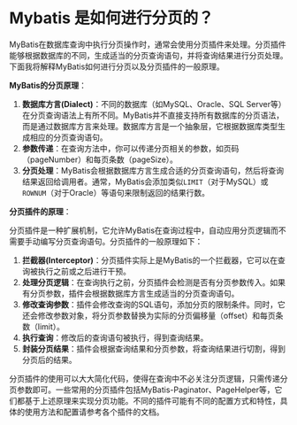 # Mybatis 是如何进行分页的？

MyBatis在数据库查询中执行分页操作时，通常会使用分页插件来处理。分页插件能够根据数据库的不同，生成适当的分页查询语句，并将查询结果进行分页处理。下面我将解释MyBatis如何进行分页以及分页插件的一般原理。

**MyBatis的分页原理**：

1.  **数据库方言(Dialect)**：不同的数据库（如MySQL、Oracle、SQL Server等）在分页查询语法上有所不同。MyBatis并不直接支持所有数据库的分页语法，而是通过数据库方言来处理。数据库方言是一个抽象层，它根据数据库类型生成相应的分页查询语句。 
2.  **参数传递**：在查询方法中，你可以传递分页相关的参数，如页码（pageNumber）和每页条数（pageSize）。 
3.  **分页处理**：MyBatis会根据数据库方言生成合适的分页查询语句，然后将查询结果返回给调用者。通常，MyBatis会添加类似`LIMIT`（对于MySQL）或`ROWNUM`（对于Oracle）等语句来限制返回的结果行数。 

**分页插件的原理**：

分页插件是一种扩展机制，它允许MyBatis在查询过程中，自动应用分页逻辑而不需要手动编写分页查询语句。分页插件的一般原理如下：

1.  **拦截器(Interceptor)**：分页插件实际上是MyBatis的一个拦截器，它可以在查询被执行之前或之后进行干预。 
2.  **处理分页逻辑**：在查询执行之前，分页插件会检测是否有分页参数传入。如果有分页参数，插件会根据数据库方言生成适当的分页查询语句。 
3.  **修改查询参数**：插件会修改查询的SQL语句，添加分页的限制条件。同时，它还会修改参数对象，将分页参数替换为实际的分页偏移量（offset）和每页条数（limit）。 
4.  **执行查询**：修改后的查询语句被执行，得到查询结果。 
5.  **封装分页结果**：插件会根据查询结果和分页参数，将查询结果进行切割，得到分页后的结果。 

分页插件的使用可以大大简化代码，使得在查询中不必关注分页逻辑，只需传递分页参数即可。一些常用的分页插件包括MyBatis-Paginator、PageHelper等，它们都基于上述原理来实现分页功能。不同的插件可能有不同的配置方式和特性，具体的使用方法和配置请参考各个插件的文档。


